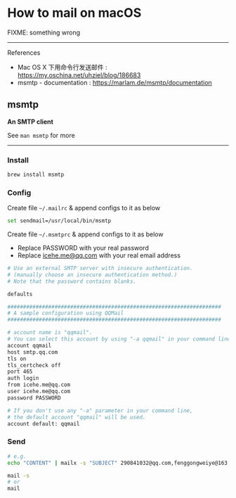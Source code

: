# How to mail on macOS

FIXME: something wrong

---

References

- Mac OS X 下用命令行发送邮件 : https://my.oschina.net/uhziel/blog/186683
- msmtp - documentation : https://marlam.de/msmtp/documentation

## msmtp

**An SMTP client**

See `man msmtp` for more

---

### Install

```bash
brew install msmtp
```

### Config

Create file `~/.mailrc` & append configs to it as below

```bash
set sendmail=/usr/local/bin/msmtp
```

Create file `~/.msmtprc` & append configs to it as below

- Replace PASSWORD with your real password
- Replace icehe.me@qq.com with your real email address

```bash
# Use an external SMTP server with insecure authentication.
# (manually choose an insecure authentication method.)
# Note that the password contains blanks.

defaults

####################################################################
# A sample configuration using QQMail
####################################################################

# account name is "qqmail".
# You can select this account by using "-a qqmail" in your command line.
account qqmail
host smtp.qq.com
tls on
tls_certcheck off
port 465
auth login
from icehe.me@qq.com
user icehe.me@qq.com
password PASSWORD

# If you don't use any "-a" parameter in your command line,
# the default account "qqmail" will be used.
account default: qqmail
```

### Send

```bash
# e.g.
echo "CONTENT" | mailx -s "SUBJECT" 290841032@qq.com,fenggongweiye@163.com
```

```bash
mail -s
# or
mail
```
